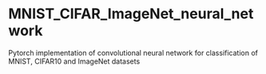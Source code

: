 # MNIST_CIFAR_ImageNet_neural_network
Pytorch implementation of convolutional neural network for classification of MNIST, CIFAR10 and ImageNet datasets

